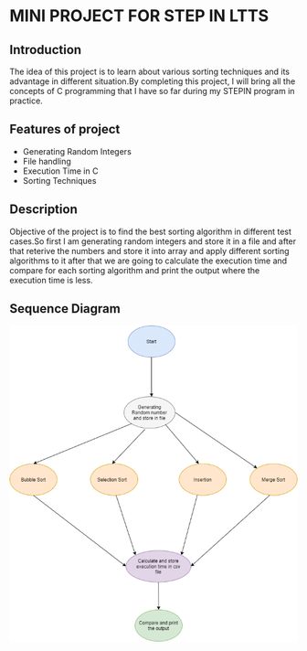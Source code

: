 # MINI PROJECT FOR STEP IN LTTS

## Introduction
The idea of this project is to learn about various sorting techniques and its advantage in different situation.By completing this project, I will bring all the concepts of C programming that I have so far during my STEPIN program in practice.

## Features of project
- Generating Random Integers 
- File handling
- Execution Time in C
- Sorting Techniques

## Description
Objective of the project is to find the best sorting algorithm in different test cases.So first I am generating random integers and store it in a file and after that reterive the numbers and store it into array and apply different sorting algorithms to it after that we are going to calculate the execution time and compare for each sorting algorithm and print the output where the execution time is less. 

## Sequence Diagram
![sequence](https://github.com/Kratos-28/258349_MINI_PROJECT/blob/master/1_Requirements/sequence.png)
